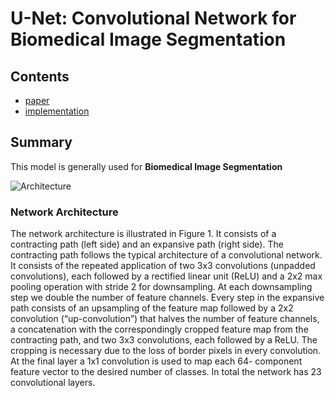 # U-Net: Convolutional Network for Biomedical Image Segmentation

## Contents

* [paper](Paper.pdf)
* [implementation](model.py)

## Summary
This model is generally used for **Biomedical Image Segmentation**  

![Architecture](https://user-images.githubusercontent.com/89085916/173041942-a7c3e072-060d-4e87-9e91-0f6f9396e585.png)

### Network Architecture

The network architecture is illustrated in Figure 1. It consists of a contracting
path (left side) and an expansive path (right side). The contracting path follows
the typical architecture of a convolutional network. It consists of the repeated
application of two 3x3 convolutions (unpadded convolutions), each followed by
a rectified linear unit (ReLU) and a 2x2 max pooling operation with stride 2
for downsampling. At each downsampling step we double the number of feature
channels. Every step in the expansive path consists of an upsampling of the
feature map followed by a 2x2 convolution (“up-convolution”) that halves the
number of feature channels, a concatenation with the correspondingly cropped
feature map from the contracting path, and two 3x3 convolutions, each followed by a ReLU. The cropping is necessary due to the loss of border pixels in
every convolution. At the final layer a 1x1 convolution is used to map each 64-
component feature vector to the desired number of classes. In total the network
has 23 convolutional layers.
